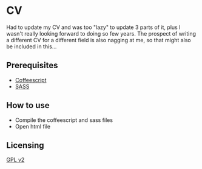 CV
===============

Had to update my CV and was too "lazy" to update 3 parts of it,
 plus I wasn't really looking forward to doing so few years.
The prospect of writing a different CV for a different field is also nagging at me,
so that might also be included in this...

Prerequisites
--------------------
 - [Coffeescript](http://coffeescript.org/#installation)
 - [SASS](http://sass-lang.com/install)

How to use
--------------------

- Compile the coffeescript and sass files
- Open html file

Licensing
----------------
[GPL v2](LICENSE)